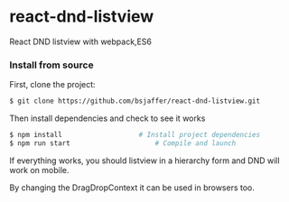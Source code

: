 # react-dnd-listview
React DND listview with webpack,ES6

### Install from source

First, clone the project:

```bash
$ git clone https://github.com/bsjaffer/react-dnd-listview.git
```

Then install dependencies and check to see it works

```bash
$ npm install                   # Install project dependencies
$ npm run start                     # Compile and launch
```
If everything works, you should listview in a hierarchy form and DND will work on mobile.

By changing  the DragDropContext it can be used in browsers too.

